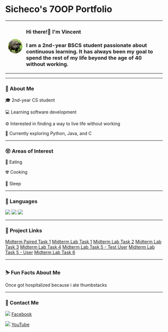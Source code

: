 <h1 align="left">
  Sicheco's 7OOP Portfolio
</h1>

<div align="left">
  <table>
    <tr>
      <td>
        <img src="images/iyot.jpg" width="150" border="2" style="border-color:white; border-radius:50%;">
      </td>
      <td>
        <h3>Hi there!👋 I'm Vincent</h3>
        <h3> I am a 2nd-year BSCS student passionate about continuous learning. It has always been my goal to spend the rest of my life beyond the age of 40 without working.</h3>
      </td>
    </tr>
  </table>
</div> 

---

<div>
  <h3>🧠 About Me</h3>
  <p>🎓 2nd-year CS student</p>
  <p>💻 Learning software development</p>
  <p>⚙️ Interested in finding a way to live life without working</p>
  <p>📘 Currently exploring Python, Java, and C</p>
</div>

---

<div>
  <h3>😵 Areas of Interest</h3>
  <p>🍼 Eating</p>
  <p>☢️ Cooking </p>
  <p>👯 Sleep</p>
</div>

---

<div>
  <h3>🧰 Languages</h3>
  <div>
    <img src="https://img.shields.io/badge/Java-ED8B00?style=for-the-badge&logo=java&logoColor=white"/>
    <img src="https://img.shields.io/badge/C-00599C?style=for-the-badge&logo=c&logoColor=white"/>
    <img src="https://img.shields.io/badge/Python-3776AB?style=for-the-badge&logo=python&logoColor=white"/>
  </div>
</div>

---

<div>
  <h3>💬 Project Links</h3>
  <a href="projects/001_MPT1.pdf" target="_blank">Midterm Paired Task 1</a>
  <a href="projects/002_MLT1.pdf" target="_blank">Midterm Lab Task 1</a>
  <a href="projects/003_MLT2.pdf" target="_blank">Midterm Lab Task 2</a>
  <a href="projects/004_MLT3.py" target="_blank">Midterm Lab Task 3</a>
  <a href="projects/005_MLT4.py" target="_blank">Midterm Lab Task 4</a>
  <a href="projects/006_MLT5_testUser.py" target="_blank">Midterm Lab Task 5 - Test User</a>
  <a href="projects/006_MLT5_user.py" target="_blank">Midterm Lab Task 5 - User</a>
  <a href="projects/007_MLT6.pdf" target="_blank">Midterm Lab Task 6</a>
</div>

---

<div>
  <h3>⛷️ Fun Facts About Me</h3>
  <p>Once got hospitalized because i ate thumbstacks</p>
  <p></p>
</div>

---

<div>
  <h3>👤 Contact Me</h3>
  <p>
  <img src="https://cdn.jsdelivr.net/gh/simple-icons/simple-icons/icons/facebook.svg" width="20"> 
  <a href="https://www.facebook.com/vincentsicheco" target="_blank">Facebook</a>
  </p>
  <p>
  <img src="https://cdn.jsdelivr.net/gh/simple-icons/simple-icons/icons/youtube.svg" width="20"> 
  <a href="https://www.youtube.com/@VINCENTRHIANSICHECO" target="_blank">YouTube</a>
  </p>
</div>
